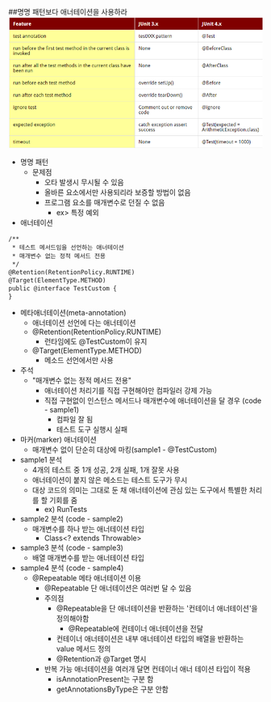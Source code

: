 ##명명 패턴보다 애너테이션을 사용하라
![](junit_3vs4.png)
* 명명 패턴
  * 문제점
      * 오타 발생시 무시될 수 있음
      * 올바른 요소에서만 사용되리라 보증할 방법이 없음
      * 프로그램 요소를 매개변수로 던질 수 없음
        * ex> 특정 예외
* 애너테이션 
```
/**
 * 테스트 메서드임을 선언하는 애너테이션
 * 매개변수 없는 정적 메서드 전용
 */
@Retention(RetentionPolicy.RUNTIME)
@Target(ElementType.METHOD)
public @interface TestCustom {
}
```
  * 메타애너테이션(meta-annotation) 
    * 애너테이션 선언에 다는 애너테이션
    * @Retention(RetentionPolicy.RUNTIME)
      * 런타임에도 @TestCustom이 유지 
    * @Target(ElementType.METHOD)
      * 메소드 선언에서만 사용
  * 주석
    * "매개변수 없는 정적 메서드 전용"
      * 애너테이션 처리기를 직접 구현해야만 컴파일러 강제 가능
      * 직접 구현없이 인스턴스 메서드나 매개변수에 애너테이션을 달 경우 (code - sample1)
        * 컴파일 잘 됨
        * 테스트 도구 실행시 실패
  * 마커(marker) 애너테이션
    * 매개변수 없이 단순히 대상에 마킹(sample1 - @TestCustom)
  * sample1 분석
    * 4개의 테스트 중 1개 성공, 2개 실패, 1개 잘못 사용
    * 애너테이션이 붙지 않은 메소드는 테스트 도구가 무시
    * 대상 코드의 의미는 그대로 둔 채 애너테이션에 관심 있는 도구에서 특별한 처리를 할 기회를 줌
      * ex) RunTests
  * sample2 분석 (code - sample2)
    * 매개변수를 하나 받는 애너테이션 타입
      * Class<? extends Throwable>
  * sample3 분석 (code - sample3)
    * 배열 매개변수를 받는 애너테이션 타입
  * sample4 분석 (code - sample4)
    * @Repeatable 메타 애너테이션 이용
      * @Repeatable 단 애너테이션은 여러번 달 수 있음
      * 주의점
        * @Repeatable을 단 애너테이션을 반환하는 '컨테이너 애너테이션'을 정의해야함
          * @Repeatable에 컨테이너 애너테이션을 전달
        * 컨테이너 애너테이션은 내부 애너테이션 타입의 배열을 반환하는 value 메서드 정의
        * @Retention과 @Target 명시
      * 반복 가능 애너테이션을 여러개 달면 컨테이너 애너 테이션 타입이 적용
        * isAnnotationPresent는 구분 함
        * getAnnotationsByType은 구분 안함